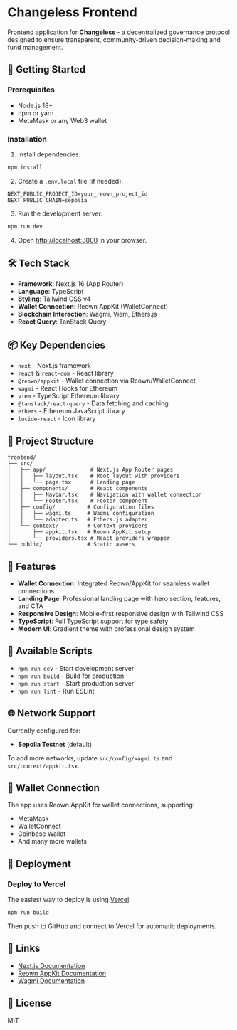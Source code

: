 # Changeless Frontend

Frontend application for **Changeless** - a decentralized governance protocol designed to ensure transparent, community-driven decision-making and fund management.

## 🚀 Getting Started

### Prerequisites

- Node.js 18+ 
- npm or yarn
- MetaMask or any Web3 wallet

### Installation

1. Install dependencies:

```bash
npm install
```

2. Create a `.env.local` file (if needed):

```env
NEXT_PUBLIC_PROJECT_ID=your_reown_project_id
NEXT_PUBLIC_CHAIN=sepolia
```

3. Run the development server:

```bash
npm run dev
```

4. Open [http://localhost:3000](http://localhost:3000) in your browser.

## 🛠️ Tech Stack

- **Framework**: Next.js 16 (App Router)
- **Language**: TypeScript
- **Styling**: Tailwind CSS v4
- **Wallet Connection**: Reown AppKit (WalletConnect)
- **Blockchain Interaction**: Wagmi, Viem, Ethers.js
- **React Query**: TanStack Query

## 📦 Key Dependencies

- `next` - Next.js framework
- `react` & `react-dom` - React library
- `@reown/appkit` - Wallet connection via Reown/WalletConnect
- `wagmi` - React Hooks for Ethereum
- `viem` - TypeScript Ethereum library
- `@tanstack/react-query` - Data fetching and caching
- `ethers` - Ethereum JavaScript library
- `lucide-react` - Icon library

## 📁 Project Structure

```
frontend/
├── src/
│   ├── app/              # Next.js App Router pages
│   │   ├── layout.tsx    # Root layout with providers
│   │   └── page.tsx      # Landing page
│   ├── components/       # React components
│   │   ├── Navbar.tsx    # Navigation with wallet connection
│   │   └── Footer.tsx    # Footer component
│   ├── config/          # Configuration files
│   │   ├── wagmi.ts     # Wagmi configuration
│   │   └── adapter.ts   # Ethers.js adapter
│   └── context/         # Context providers
│       ├── appkit.tsx   # Reown AppKit setup
│       └── providers.tsx # React providers wrapper
└── public/              # Static assets
```

## 🎨 Features

- **Wallet Connection**: Integrated Reown/AppKit for seamless wallet connections
- **Landing Page**: Professional landing page with hero section, features, and CTA
- **Responsive Design**: Mobile-first responsive design with Tailwind CSS
- **TypeScript**: Full TypeScript support for type safety
- **Modern UI**: Gradient theme with professional design system

## 🔧 Available Scripts

- `npm run dev` - Start development server
- `npm run build` - Build for production
- `npm run start` - Start production server
- `npm run lint` - Run ESLint

## 🌐 Network Support

Currently configured for:
- **Sepolia Testnet** (default)

To add more networks, update `src/config/wagmi.ts` and `src/context/appkit.tsx`.

## 📝 Wallet Connection

The app uses Reown AppKit for wallet connections, supporting:
- MetaMask
- WalletConnect
- Coinbase Wallet
- And many more wallets

## 🚀 Deployment

### Deploy to Vercel

The easiest way to deploy is using [Vercel](https://vercel.com):

```bash
npm run build
```

Then push to GitHub and connect to Vercel for automatic deployments.

## 🔗 Links

- [Next.js Documentation](https://nextjs.org/docs)
- [Reown AppKit Documentation](https://reown.com/docs)
- [Wagmi Documentation](https://wagmi.sh)

## 📄 License

MIT
